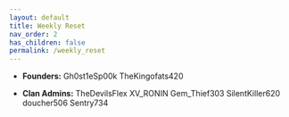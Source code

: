 ```yaml
---
layout: default
title: Weekly Reset
nav_order: 2
has_children: false
permalink: /weekly_reset
---
```

* **Founders:**
Gh0st1eSp00k
TheKingofats420

* **Clan Admins:**
TheDevilsFlex
XV_RONIN
Gem_Thief303
SilentKiller620
doucher506
Sentry734
